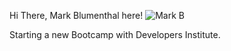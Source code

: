 Hi There, Mark Blumenthal here!
![Mark B](https://github.com/MarkBlumenthal/MarkBlumenthal/assets/145574315/35a2d39e-8a9a-46dd-bd8b-307f39eea552)

Starting a new Bootcamp with Developers Institute.

